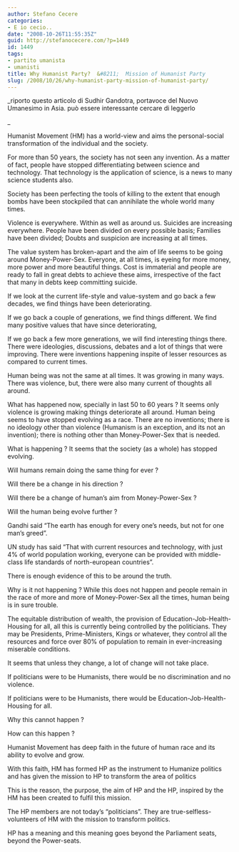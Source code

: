 ```yaml
---
author: Stefano Cecere
categories:
- E io cecio..
date: "2008-10-26T11:55:35Z"
guid: http://stefanocecere.com/?p=1449
id: 1449
tags:
- partito umanista
- umanisti
title: Why Humanist Party?  &#8211;  Mission of Humanist Party
slug: /2008/10/26/why-humanist-party-mission-of-humanist-party/
---
```


_riporto questo articolo di Sudhir Gandotra, portavoce del Nuovo Umanesimo in Asia. può essere interessante cercare di leggerlo
  
_ 

Humanist Movement (HM) has a world-view and aims the personal-social transformation of the individual and the society.

For more than 50 years, the society has not seen any invention. As a matter of fact, people have stopped differentiating between science and technology. That technology is the application of science, is a news to many science students also.

Society has been perfecting the tools of killing to the extent that enough bombs have been stockpiled that can annihilate the whole world many times.
  
Violence is everywhere. Within as well as around us. Suicides are increasing everywhere. People have been divided on every possible basis; Families have been divided; Doubts and suspicion are increasing at all times.

The value system has broken-apart and the aim of life seems to be going around Money-Power-Sex. Everyone, at all times, is eyeing for more money, more power and more beautiful things. Cost is immaterial and people are ready to fall in great debts to achieve these aims, irrespective of the fact that many in debts keep committing suicide.

If we look at the current life-style and value-system and go back a few decades, we find things have been deteriorating.
  
If we go back a couple of generations, we find things different. We find many positive values that have since deteriorating,
  
If we go back a few more generations, we will find interesting things there. There were ideologies, discussions, debates and a lot of things that were improving. There were inventions happening inspite of lesser resources as compared to current times.

Human being was not the same at all times. It was growing in many ways. There was violence, but, there were also many current of thoughts all around.

What has happened now, specially in last 50 to 60 years ? It seems only violence is growing making things deteriorate all around. Human being seems to have stopped evolving as a race. There are no inventions; there is no ideology other than violence (Humanism is an exception, and its not an invention); there is nothing other than Money-Power-Sex that is needed.

What is happening ? It seems that the society (as a whole) has stopped evolving. 
  
Will humans remain doing the same thing for ever ?
  
Will there be a change in his direction ?
  
Will there be a change of human&#8217;s aim from Money-Power-Sex ?
  
Will the human being evolve further ?

Gandhi said &#8220;The earth has enough for every one&#8217;s needs, but not for one man&#8217;s greed&#8221;.
  
UN study has said &#8220;That with current resources and technology, with just 4% of world population working, everyone can be provided with middle-class life standards of north-european countries&#8221;.
  
There is enough evidence of this to be around the truth. 
  
Why is it not happening ? While this does not happen and people remain in the race of more and more of Money-Power-Sex all the times, human being is in sure trouble.

The equitable distribution of wealth, the provision of Education-Job-Health-Housing for all, all this is currently being controlled by the politicians. They may be Presidents, Prime-Ministers, Kings or whatever, they control all the resources and force over 80% of population to remain in ever-increasing miserable conditions.
  
It seems that unless they change, a lot of change will not take place.

If politicians were to be Humanists, there would be no discrimination and no violence.
  
If politicians were to be Humanists, there would be Education-Job-Health-Housing for all.

Why this cannot happen ? 
  
How can this happen ?

Humanist Movement has deep faith in the future of human race and its ability to evolve and grow.
  
With this faith, HM has formed HP as the instrument to Humanize politics and has given the mission to HP to transform the area of politics

This is the reason, the purpose, the aim of HP and the HP, inspired by the HM has been created to fulfil this mission.

The HP members are not today&#8217;s &#8220;politicians&#8221;. They are true-selfless-volunteers of HM with the mission to transform politics.

HP has a meaning and this meaning goes beyond the Parliament seats, beyond the Power-seats.